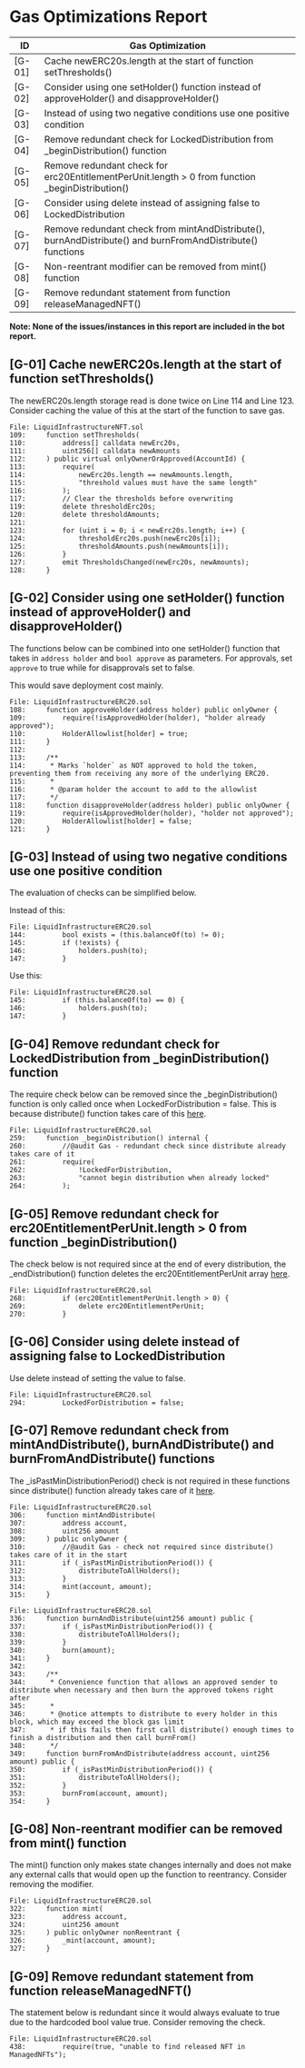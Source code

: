 # Gas Optimizations Report

| ID     | Gas Optimization                                                                                           |
|--------|------------------------------------------------------------------------------------------------------------|
| [G-01] | Cache newERC20s.length at the start of function setThresholds()                                            |
| [G-02] | Consider using one setHolder() function instead of approveHolder() and disapproveHolder()                  |
| [G-03] | Instead of using two negative conditions use one positive condition                                        |
| [G-04] | Remove redundant check for LockedDistribution from _beginDistribution() function                           |
| [G-05] | Remove redundant check for erc20EntitlementPerUnit.length > 0 from function _beginDistribution()           |
| [G-06] | Consider using delete instead of assigning false to LockedDistribution                                     |
| [G-07] | Remove redundant check from mintAndDistribute(), burnAndDistribute() and burnFromAndDistribute() functions |
| [G-08] | Non-reentrant modifier can be removed from mint() function                                                 |
| [G-09] | Remove redundant statement from function releaseManagedNFT()                                               |

**Note: None of the issues/instances in this report are included in the bot report.**

## [G-01] Cache newERC20s.length at the start of function setThresholds()

The newERC20s.length storage read is done twice on Line 114 and Line 123. Consider caching the value of this at the start of the function to save gas.
```solidity
File: LiquidInfrastructureNFT.sol
109:     function setThresholds(
110:         address[] calldata newErc20s,
111:         uint256[] calldata newAmounts
112:     ) public virtual onlyOwnerOrApproved(AccountId) {
113:         require(
114:             newErc20s.length == newAmounts.length,
115:             "threshold values must have the same length"
116:         );
117:         // Clear the thresholds before overwriting
119:         delete thresholdErc20s;
120:         delete thresholdAmounts;
121: 
123:         for (uint i = 0; i < newErc20s.length; i++) {
124:             thresholdErc20s.push(newErc20s[i]);
125:             thresholdAmounts.push(newAmounts[i]);
126:         }
127:         emit ThresholdsChanged(newErc20s, newAmounts);
128:     }
```

## [G-02] Consider using one setHolder() function instead of approveHolder() and disapproveHolder()

The functions below can be combined into one setHolder() function that takes in `address holder` and `bool approve` as parameters. For approvals, set `approve` to true while for disapprovals set to false.

This would save deployment cost mainly.
```solidity
File: LiquidInfrastructureERC20.sol
108:     function approveHolder(address holder) public onlyOwner {
109:         require(!isApprovedHolder(holder), "holder already approved");
110:         HolderAllowlist[holder] = true;
111:     }
112: 
113:     /**
114:      * Marks `holder` as NOT approved to hold the token, preventing them from receiving any more of the underlying ERC20.
115:      *
116:      * @param holder the account to add to the allowlist
117:      */
118:     function disapproveHolder(address holder) public onlyOwner {
119:         require(isApprovedHolder(holder), "holder not approved");
120:         HolderAllowlist[holder] = false;
121:     }
```

## [G-03] Instead of using two negative conditions use one positive condition

The evaluation of checks can be simplified below.

Instead of this:
```solidity
File: LiquidInfrastructureERC20.sol
144:         bool exists = (this.balanceOf(to) != 0);
145:         if (!exists) {
146:             holders.push(to);
147:         }
```
Use this:
```solidity
File: LiquidInfrastructureERC20.sol
145:         if (this.balanceOf(to) == 0) {
146:             holders.push(to);
147:         }
```

## [G-04] Remove redundant check for LockedDistribution from _beginDistribution() function

The require check below can be removed since the _beginDistribution() function is only called once when LockedForDistribution = false. This is because distribute() function takes care of this [here](https://github.com/code-423n4/2024-02-althea-liquid-infrastructure/blob/bd6ee47162368e1999a0a5b8b17b701347cf9a7d/liquid-infrastructure/contracts/LiquidInfrastructureERC20.sol#L200).
```solidity
File: LiquidInfrastructureERC20.sol
259:     function _beginDistribution() internal {
260:         //@audit Gas - redundant check since distribute already takes care of it
261:         require(
262:             !LockedForDistribution,
263:             "cannot begin distribution when already locked"
264:         );
```

## [G-05] Remove redundant check for erc20EntitlementPerUnit.length > 0 from function _beginDistribution()

The check below is not required since at the end of every distribution, the _endDistribution() function deletes the erc20EntitlementPerUnit array [here](https://github.com/code-423n4/2024-02-althea-liquid-infrastructure/blob/bd6ee47162368e1999a0a5b8b17b701347cf9a7d/liquid-infrastructure/contracts/LiquidInfrastructureERC20.sol#L291).
```solidity
File: LiquidInfrastructureERC20.sol
268:         if (erc20EntitlementPerUnit.length > 0) {
269:             delete erc20EntitlementPerUnit; 
270:         }
```

## [G-06] Consider using delete instead of assigning false to LockedDistribution

Use delete instead of setting the value to false.
```solidity
File: LiquidInfrastructureERC20.sol
294:         LockedForDistribution = false; 
```

## [G-07] Remove redundant check from mintAndDistribute(), burnAndDistribute() and burnFromAndDistribute() functions

The _isPastMinDistributionPeriod() check is not required in these functions since distribute() function already takes care of it [here](https://github.com/code-423n4/2024-02-althea-liquid-infrastructure/blob/bd6ee47162368e1999a0a5b8b17b701347cf9a7d/liquid-infrastructure/contracts/LiquidInfrastructureERC20.sol#L202).
```solidity
File: LiquidInfrastructureERC20.sol
306:     function mintAndDistribute(
307:         address account,
308:         uint256 amount
309:     ) public onlyOwner {
310:         //@audit Gas - check not required since distribute() takes care of it in the start
311:         if (_isPastMinDistributionPeriod()) {
312:             distributeToAllHolders();
313:         }
314:         mint(account, amount);
315:     }

File: LiquidInfrastructureERC20.sol
336:     function burnAndDistribute(uint256 amount) public {
337:         if (_isPastMinDistributionPeriod()) {
338:             distributeToAllHolders();
339:         }
340:         burn(amount);
341:     }
342: 
343:     /**
344:      * Convenience function that allows an approved sender to distribute when necessary and then burn the approved tokens right after
345:      *
346:      * @notice attempts to distribute to every holder in this block, which may exceed the block gas limit
347:      * if this fails then first call distribute() enough times to finish a distribution and then call burnFrom()
348:      */
349:     function burnFromAndDistribute(address account, uint256 amount) public {
350:         if (_isPastMinDistributionPeriod()) {
351:             distributeToAllHolders();
352:         }
353:         burnFrom(account, amount);
354:     }
```

## [G-08] Non-reentrant modifier can be removed from mint() function

The mint() function only makes state changes internally and does not make any external calls that would open up the function to reentrancy. Consider removing the modifier. 
```solidity
File: LiquidInfrastructureERC20.sol
322:     function mint(
323:         address account,
324:         uint256 amount
325:     ) public onlyOwner nonReentrant {
326:         _mint(account, amount);
327:     }
```

## [G-09] Remove redundant statement from function releaseManagedNFT()

The statement below is redundant since it would always evaluate to true due to the hardcoded bool value true. Consider removing the check. 
```solidity
File: LiquidInfrastructureERC20.sol
438:         require(true, "unable to find released NFT in ManagedNFTs");
```